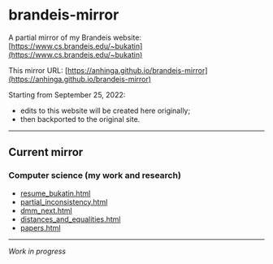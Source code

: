 # brandeis-mirror

A partial mirror of my Brandeis website: [https://www.cs.brandeis.edu/~bukatin](https://www.cs.brandeis.edu/~bukatin)

This mirror URL: [https://anhinga.github.io/brandeis-mirror](https://anhinga.github.io/brandeis-mirror)

Starting from September 25, 2022:
  * edits to this website will be created here originally;
  * then backported to the original site.

---

## Current mirror

### Computer science (my work and research)

  * [resume_bukatin.html](resume_bukatin.html)
  * [partial_inconsistency.html](partial_inconsistency.html)
  * [dmm_next.html](dmm_next.html)
  * [distances_and_equalities.html](distances_and_equalities.html)
  * [papers.html](papers.html)

---

_Work in progress_
